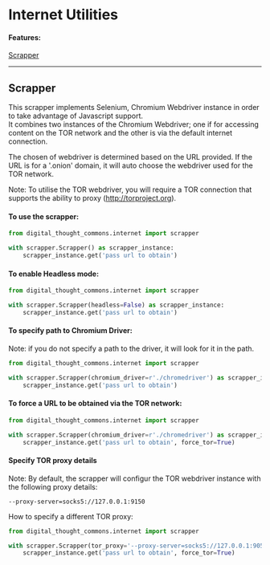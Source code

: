 # Internet Utilities

#### Features:
[Scrapper](#scrapper)
***

## Scrapper
This scrapper implements Selenium, Chromium Webdriver instance in order to take advantage of Javascript support.<br>
It combines two instances of the Chromium Webdriver; one if for accessing content on the TOR network and the other is via the default internet connection.<br>

The chosen of webdriver is determined based on the URL provided.  If the URL is for a '.onion' domain, it will auto choose the webdriver used for the TOR network.

Note: To utilise the TOR webdriver, you will require a TOR connection that supports the ability to proxy (http://torproject.org).

#### To use the scrapper:
```python
from digital_thought_commons.internet import scrapper

with scrapper.Scrapper() as scrapper_instance:
    scrapper_instance.get('pass url to obtain')
```

#### To enable Headless mode:
```python
from digital_thought_commons.internet import scrapper

with scrapper.Scrapper(headless=False) as scrapper_instance:
    scrapper_instance.get('pass url to obtain')
```

#### To specify path to Chromium Driver:<br>
Note: if you do not specify a path to the driver, it will look for it in the path.
```python
from digital_thought_commons.internet import scrapper

with scrapper.Scrapper(chromium_driver=r'./chromedriver') as scrapper_instance:
    scrapper_instance.get('pass url to obtain')
```

#### To force a URL to be obtained via the TOR network:
```python
from digital_thought_commons.internet import scrapper

with scrapper.Scrapper(chromium_driver=r'./chromedriver') as scrapper_instance:
    scrapper_instance.get('pass url to obtain', force_tor=True)
```

#### Specify TOR proxy details
Note: By default, the scrapper will configur the TOR webdriver instance with the following proxy details:
```
--proxy-server=socks5://127.0.0.1:9150
```
How to specify a different TOR proxy:
```python
from digital_thought_commons.internet import scrapper

with scrapper.Scrapper(tor_proxy='--proxy-server=socks5://127.0.0.1:9050') as scrapper_instance:
    scrapper_instance.get('pass url to obtain', force_tor=True)
```